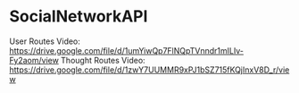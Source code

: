 # SocialNetworkAPI

User Routes Video: https://drive.google.com/file/d/1umYiwQp7FlNQpTVnndr1mILIv-Fy2aom/view
Thought Routes Video: https://drive.google.com/file/d/1zwY7UUMMR9xPJ1bSZ715fKQjInxV8D_r/view
